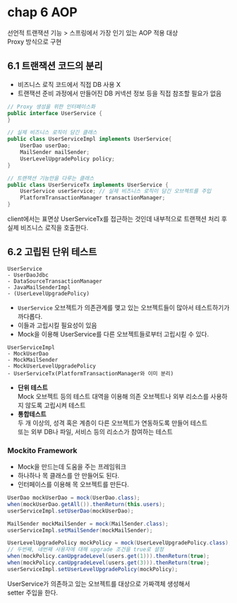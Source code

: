 # chap 6 AOP

선언적 트랜잭션 기능 > 스프링에서 가장 인기 있는 AOP 적용 대상  
Proxy 방식으로 구현

## 6.1 트랜잭션 코드의 분리
- 비즈니스 로직 코드에서 직접 DB 사용 X
- 트랜잭션 준비 과정에서 만들어진 DB 커넥션 정보 등을 직접 참조할 필요가 없음

```java
// Proxy 생성을 위한 인터페이스화
public interface UserService {
}

// 실제 비즈니스 로직이 담긴 클래스
public class UserServiceImpl implements UserService{
    UserDao userDao;
    MailSender mailSender;
    UserLevelUpgradePolicy policy;
}

// 트랜잭션 기능만을 다루는 클래스
public class UserServiceTx implements UserService {
    UserService userService; // 실제 비즈니스 로직이 담긴 오브젝트를 주입
    PlatformTransactionManager transactionManager;
}
```
client에서는 표면상 UserServiceTx를 접근하는 것인데 내부적으로 트랜잭션 처리 후 실제 비즈니스 로직을 호출한다.  

## 6.2 고립된 단위 테스트
```
UserService
- UserDaoJdbc
- DataSourceTransactionManager
- JavaMailSenderImpl
- (UserLevelUpgradePolicy)
```
- `UserService` 오브젝트가 의존관계를 맺고 있는 오브젝트들이 많아서 테스트하기가 까다롭다.  
- 이들과 고립시킬 필요성이 있음
- Mock을 이용해 UserService를 다른 오브젝트들로부터 고립시킬 수 있다.
```
UserServiceImpl
- MockUserDao
- MockMailSender
- MockUserLevelUpgradePolicy
- UserServiceTx(PlatformTransactionManager와 이미 분리)
```
- **단위 테스트**  
    Mock 오브젝트 등의 테스트 대역을 이용해 의존 오브젝트나 외부 리소스를 사용하지 않도록 고립시켜 테스트
- **통합테스트**  
    두 개 이상의, 성격 혹은 계층이 다른 오브젝트가 연동하도록 만들어 테스트  
    또는 외부 DB나 파일, 서비스 등의 리소스가 참여하는 테스트
  
### Mockito Framework
- Mock을 만드는데 도움을 주는 프레임워크  
- 하나하나 목 클래스를 안 만들어도 된다.
- 인터페이스를 이용해 목 오브젝트를 만든다.

```java
UserDao mockUserDao = mock(UserDao.class);
when(mockUserDao.getAll()).thenReturn(this.users);
userServiceImpl.setUserDao(mockUserDao);

MailSender mockMailSender = mock(MailSender.class);
userServiceImpl.setMailSender(mockMailSender);

UserLevelUpgradePolicy mockPolicy = mock(UserLevelUpgradePolicy.class);
// 두번쨰, 네번째 사용자에 대해 upgrade 조건을 true로 설정
when(mockPolicy.canUpgradeLevel(users.get(1))).thenReturn(true);
when(mockPolicy.canUpgradeLevel(users.get(3))).thenReturn(true);
userServiceImpl.setUserLevelUpgradePolicy(mockPolicy);
```
UserService가 의존하고 있는 오브젝트를 대상으로 가짜객체 생성해서  
setter 주입을 한다.
